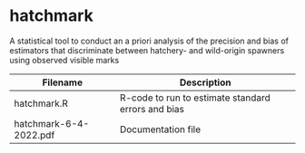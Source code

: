 # hatchmark
A statistical tool to conduct an a priori analysis of the precision and bias of estimators that discriminate between hatchery- and wild-origin spawners using observed visible marks

Filename | Description
---------| -----------
hatchmark.R | R-code to run to estimate standard errors and bias
hatchmark-6-4-2022.pdf | Documentation file
